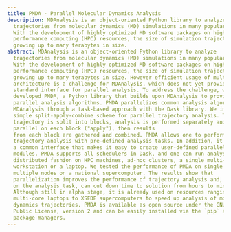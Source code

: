 ```yaml
---
title: PMDA - Parallel Molecular Dynamics Analysis
description: MDAnalysis is an object-oriented Python library to analyze
  trajectories from molecular dynamics (MD) simulations in many popular formats.
  With the development of highly optimized MD software packages on high
  performance computing (HPC) resources, the size of simulation trajectories is
  growing up to many terabytes in size.
abstract: MDAnalysis is an object-oriented Python library to analyze
  trajectories from molecular dynamics (MD) simulations in many popular formats.
  With the development of highly optimized MD software packages on high
  performance computing (HPC) resources, the size of simulation trajectories is
  growing up to many terabytes in size. However efficient usage of multicore
  architecture is a challenge for MDAnalysis, which does not yet provide a
  standard interface for parallel analysis. To address the challenge, we
  developed PMDA, a Python library that builds upon MDAnalysis to provide
  parallel analysis algorithms. PMDA parallelizes common analysis algorithms in
  MDAnalysis through a task-based approach with the Dask library. We implement a
  simple split-apply-combine scheme for parallel trajectory analysis. The
  trajectory is split into blocks, analysis is performed separately and in
  parallel on each block ("apply"), then results
  from each block are gathered and combined. PMDA allows one to perform parallel
  trajectory analysis with pre-defined analysis tasks. In addition, it provides
  a common interface that makes it easy to create user-defined parallel analysis
  modules. PMDA supports all schedulers in Dask, and one can run analysis in a
  distributed fashion on HPC machines, ad-hoc clusters, a single multi-core
  workstation or a laptop. We tested the performance of PMDA on single node and
  multiple nodes on a national supercomputer. The results show that
  parallelization improves the performance of trajectory analysis and, depending
  on the analysis task, can cut down time to solution from hours to minutes.
  Although still in alpha stage, it is already used on resources ranging from
  multi-core laptops to XSEDE supercomputers to speed up analysis of molecular
  dynamics trajectories. PMDA is available as open source under the GNU General
  Public License, version 2 and can be easily installed via the `pip` and `conda`
  package managers.
---
```


